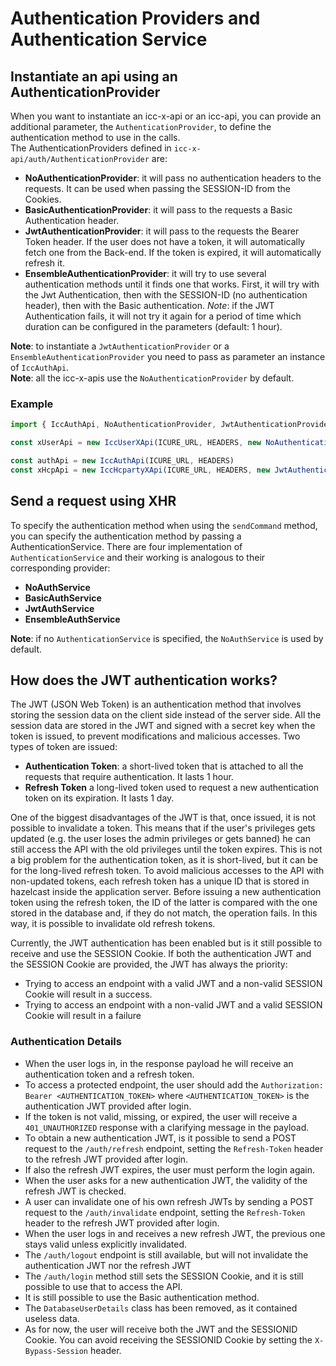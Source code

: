 # Authentication Providers and Authentication Service

## Instantiate an api using an AuthenticationProvider

When you want to instantiate an icc-x-api or an icc-api, you can provide an additional parameter, the `AuthenticationProvider`, to define the authentication method
to use in the calls.<br>
The AuthenticationProviders defined in `icc-x-api/auth/AuthenticationProvider` are:

- **NoAuthenticationProvider**: it will pass no authentication headers to the requests. It can be used when passing the SESSION-ID from the Cookies.
- **BasicAuthenticationProvider**: it will pass to the requests a Basic Authentication header.
- **JwtAuthenticationProvider**: it will pass to the requests the Bearer Token header. If the user does not have a token, it will automatically fetch one from the Back-end. If the token is expired, it will automatically refresh it.
- **EnsembleAuthenticationProvider**: it will try to use several authentication methods until it finds one that works. First, it will try with the Jwt Authentication, then with the SESSION-ID (no authentication header), then with the Basic authentication. _Note_: if the JWT Authentication fails, it will not try it again for a period of time which duration can be configured in the parameters (default: 1 hour).

**Note**: to instantiate a `JwtAuthenticationProvider` or a `EnsembleAuthenticationProvider` you need to pass as parameter an instance of `IccAuthApi`.<br>
**Note**: all the icc-x-apis use the `NoAuthenticationProvider` by default.<br>

### Example

```typescript
import { IccAuthApi, NoAuthenticationProvider, JwtAuthenticationProvider } from '@icure/api'

const xUserApi = new IccUserXApi(ICURE_URL, HEADERS, new NoAuthenticationProvider()) // Equivalent to const xUserApi = new IccUserXApi(env.iCureUrl, {})

const authApi = new IccAuthApi(ICURE_URL, HEADERS)
const xHcpApi = new IccHcpartyXApi(ICURE_URL, HEADERS, new JwtAuthenticationProvider(authApi, username, password))
```

## Send a request using XHR

To specify the authentication method when using the `sendCommand` method, you can specify the authentication method by passing a AuthenticationService.
There are four implementation of `AuthenticationService` and their working is analogous to their corresponding provider:

- **NoAuthService**
- **BasicAuthService**
- **JwtAuthService**
- **EnsembleAuthService**

**Note**: if no `AuthenticationService` is specified, the `NoAuthService` is used by default.

## How does the JWT authentication works?

The JWT (JSON Web Token) is an authentication method that involves storing the session data on the client side instead of the server side.
All the session data are stored in the JWT and signed with a secret key when the token is issued, to prevent modifications and malicious accesses.
Two types of token are issued:

- **Authentication Token**: a short-lived token that is attached to all the requests that require authentication. It lasts 1 hour.
- **Refresh Token** a long-lived token used to request a new authentication token on its expiration. It lasts 1 day.

One of the biggest disadvantages of the JWT is that, once issued, it is not possible to invalidate a token. This means that if the user's privileges gets updated (e.g. the user loses the admin privileges or gets banned) he can still access the API with the old privileges until the token expires. This is not a big problem for the authentication token, as it is short-lived, but it can be for the long-lived refresh token.
To avoid malicious accesses to the API with non-updated tokens, each refresh token has a unique ID that is stored in hazelcast inside the application server. Before issuing a new authentication token using the refresh token, the ID of the latter is compared with the one stored in the database and, if they do not match, the operation fails. In this way, it is possible to invalidate old refresh tokens.

Currently, the JWT authentication has been enabled but is it still possible to receive and use the SESSION Cookie.
If both the authentication JWT and the SESSION Cookie are provided, the JWT has always the priority:

- Trying to access an endpoint with a valid JWT and a non-valid SESSION Cookie will result in a success.
- Trying to access an endpoint with a non-valid JWT and a valid SESSION Cookie will result in a failure

### Authentication Details

- When the user logs in, in the response payload he will receive an authentication token and a refresh token.
- To access a protected endpoint, the user should add the `Authorization: Bearer <AUTHENTICATION_TOKEN>` where `<AUTHENTICATION_TOKEN>` is the authentication JWT provided after login.
- If the token is not valid, missing, or expired, the user will receive a `401_UNAUTHORIZED` response with a clarifying message in the payload.
- To obtain a new authentication JWT, is it possible to send a POST request to the `/auth/refresh` endpoint, setting the `Refresh-Token` header to the refresh JWT provided after login.
- If also the refresh JWT expires, the user must perform the login again.
- When the user asks for a new authentication JWT, the validity of the refresh JWT is checked.
- A user can invalidate one of his own refresh JWTs by sending a POST request to the `/auth/invalidate` endpoint, setting the `Refresh-Token` header to the refresh JWT provided after login.
- When the user logs in and receives a new refresh JWT, the previous one stays valid unless explicitly invalidated.
- The `/auth/logout` endpoint is still available, but will not invalidate the authentication JWT nor the refresh JWT
- The `/auth/login` method still sets the SESSION Cookie, and it is still possible to use that to access the API.
- It is still possible to use the Basic authentication method.
- The `DatabaseUserDetails` class has been removed, as it contained useless data.
- As for now, the user will receive both the JWT and the SESSIONID Cookie. You can avoid receiving the SESSIONID Cookie by setting the `X-Bypass-Session` header.
